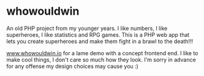 # whowouldwin

An old PHP project from my younger years. I like numbers, I like superheroes, I like statistics and RPG games. This is a PHP web app that lets you create superheroes and make them fight in a brawl to the death!!!

www.whowouldwin.io for a lame demo with a concept frontend end. I like to make cool things, I don't care so much how they look. I'm sorry in advance for any offense my design choices may cause you :) 
